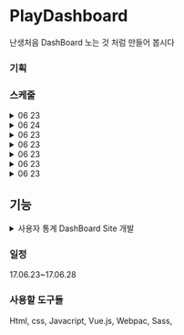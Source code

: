 # PlayDashboard
난생처음 DashBoard 노는 것 처럼 만들어 봅시다 



### 기획





### 스케줄 

<details>

<summary> 06 23 </summary>

자료 분석 및 기획 

데이터 시각화 라이브러리 알아보기 및 공부D3

자료 토대로 챠트 및 table 그려보기 우선 기능 구현 만 

깃 -develop- commit관리 잘 적용해보기 ! 

</details>

<details>

<summary> 06 24 </summary>

</details>

<details>

<summary> 06 23 </summary>

</details>

<details>

<summary> 06 23 </summary>

</details>

<details>

<summary> 06 23 </summary>

</details>

<details>

<summary> 06 23 </summary>

</details>

<details>

<summary> 06 23 </summary>

</details>





## 기능 

<details>

<summary> 사용자 통계 DashBoard Site 개발</summary>

기능 

+ 총 가입자 지표 ,활성 사용자 지표 등을 그래프와 테이블로 표현 
+ 탈퇴자 계산 적용 
+ 역할 별 그래프 표현
+  최대/최소 평균 값 표현 
+  필터 기능 range ,role country 
+ 추가 기능 집어 넣기 ex) 파일로 변환 다운로드  , 스타일 세팅 

데이터 시각화 라이브러리 사용하기 !

데이터 시각화 라이브러리 찾아보기 

관련 디자인 찾기 

</details>

### 일정

17.06.23~17.06.28



### 사용할 도구들

Html, css, Javacript, Vue.js, Webpac, Sass,   



